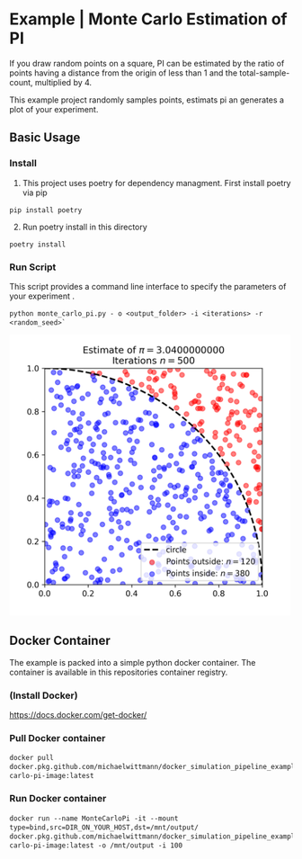 # Example | Monte Carlo Estimation of PI

If you draw random points on a square, PI can be estimated by the ratio of points having a distance from the origin of less than 1 and the total-sample-count, multiplied by 4.

This example project randomly samples points, estimats pi an generates a plot of your experiment.

## Basic Usage

### Install
1. This project uses poetry for dependency managment. First install poetry via pip
```shell script
pip install poetry
```

2. Run poetry install in this directory
```shell script
poetry install
```

### Run Script
This script provides a command line interface to specify the parameters of your experiment .
```shell script
python monte_carlo_pi.py - o <output_folder> -i <iterations> -r <random_seed>`
```

<img src="img/pi_estmimate_n500.png" width="500" height="500">

## Docker Container
The example is packed into a simple python docker container. The container is available in this repositories container registry.

### (Install Docker)
https://docs.docker.com/get-docker/

### Pull Docker container
```shell script
docker pull docker.pkg.github.com/michaelwittmann/docker_simulation_pipeline_example/monte-carlo-pi-image:latest
```

### Run Docker container
```shell script
docker run --name MonteCarloPi -it --mount type=bind,src=DIR_ON_YOUR_HOST,dst=/mnt/output/ docker.pkg.github.com/michaelwittmann/docker_simulation_pipeline_example/monte-carlo-pi-image:latest -o /mnt/output -i 100
```

